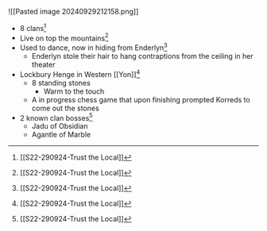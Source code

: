 ![[Pasted image 20240929212158.png]]

- 8 clans[^s22]
- Live on top the mountains[^s22]
- Used to dance, now in hiding from Enderlyn[^s22] 
	- Enderlyn stole their hair to hang contraptions from the ceiling in her theater
- Lockbury Henge in Western [[Yon]][^s22] 
	- 8 standing stones
		- Warm to the touch
	- A in progress chess game that upon finishing prompted Korreds to come out the stones
- 2 known clan bosses[^s22] 
	- Jadu of Obsidian
	- Agantle of Marble

[^s22]: [[S22-290924-Trust the Local]]
